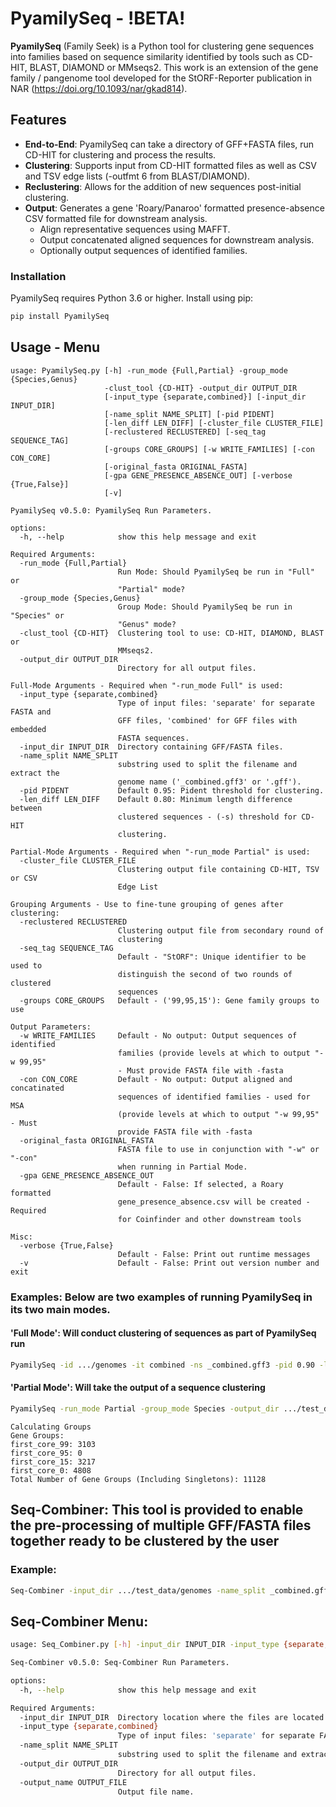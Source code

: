 # PyamilySeq - !BETA!
**PyamilySeq** (Family Seek) is a Python tool for clustering gene sequences into families based on sequence similarity identified by tools such as CD-HIT, BLAST, DIAMOND or MMseqs2.
This work is an extension of the gene family / pangenome tool developed for the StORF-Reporter publication in NAR (https://doi.org/10.1093/nar/gkad814).

## Features
- **End-to-End**: PyamilySeq can take a directory of GFF+FASTA files, run CD-HIT for clustering and process the results.
- **Clustering**: Supports input from CD-HIT formatted files as well as CSV and TSV edge lists (-outfmt 6 from BLAST/DIAMOND).
- **Reclustering**: Allows for the addition of new sequences post-initial clustering.
- **Output**: Generates a gene 'Roary/Panaroo' formatted presence-absence CSV formatted file for downstream analysis.
  - Align representative sequences using MAFFT.
  - Output concatenated aligned sequences for downstream analysis.
  - Optionally output sequences of identified families.


### Installation
PyamilySeq requires Python 3.6 or higher. Install using pip:

```bash
pip install PyamilySeq
```

## Usage - Menu
```
usage: PyamilySeq.py [-h] -run_mode {Full,Partial} -group_mode {Species,Genus}
                     -clust_tool {CD-HIT} -output_dir OUTPUT_DIR
                     [-input_type {separate,combined}] [-input_dir INPUT_DIR]
                     [-name_split NAME_SPLIT] [-pid PIDENT]
                     [-len_diff LEN_DIFF] [-cluster_file CLUSTER_FILE]
                     [-reclustered RECLUSTERED] [-seq_tag SEQUENCE_TAG]
                     [-groups CORE_GROUPS] [-w WRITE_FAMILIES] [-con CON_CORE]
                     [-original_fasta ORIGINAL_FASTA]
                     [-gpa GENE_PRESENCE_ABSENCE_OUT] [-verbose {True,False}]
                     [-v]

PyamilySeq v0.5.0: PyamilySeq Run Parameters.

options:
  -h, --help            show this help message and exit

Required Arguments:
  -run_mode {Full,Partial}
                        Run Mode: Should PyamilySeq be run in "Full" or
                        "Partial" mode?
  -group_mode {Species,Genus}
                        Group Mode: Should PyamilySeq be run in "Species" or
                        "Genus" mode?
  -clust_tool {CD-HIT}  Clustering tool to use: CD-HIT, DIAMOND, BLAST or
                        MMseqs2.
  -output_dir OUTPUT_DIR
                        Directory for all output files.

Full-Mode Arguments - Required when "-run_mode Full" is used:
  -input_type {separate,combined}
                        Type of input files: 'separate' for separate FASTA and
                        GFF files, 'combined' for GFF files with embedded
                        FASTA sequences.
  -input_dir INPUT_DIR  Directory containing GFF/FASTA files.
  -name_split NAME_SPLIT
                        substring used to split the filename and extract the
                        genome name ('_combined.gff3' or '.gff').
  -pid PIDENT           Default 0.95: Pident threshold for clustering.
  -len_diff LEN_DIFF    Default 0.80: Minimum length difference between
                        clustered sequences - (-s) threshold for CD-HIT
                        clustering.

Partial-Mode Arguments - Required when "-run_mode Partial" is used:
  -cluster_file CLUSTER_FILE
                        Clustering output file containing CD-HIT, TSV or CSV
                        Edge List

Grouping Arguments - Use to fine-tune grouping of genes after clustering:
  -reclustered RECLUSTERED
                        Clustering output file from secondary round of
                        clustering
  -seq_tag SEQUENCE_TAG
                        Default - "StORF": Unique identifier to be used to
                        distinguish the second of two rounds of clustered
                        sequences
  -groups CORE_GROUPS   Default - ('99,95,15'): Gene family groups to use

Output Parameters:
  -w WRITE_FAMILIES     Default - No output: Output sequences of identified
                        families (provide levels at which to output "-w 99,95"
                        - Must provide FASTA file with -fasta
  -con CON_CORE         Default - No output: Output aligned and concatinated
                        sequences of identified families - used for MSA
                        (provide levels at which to output "-w 99,95" - Must
                        provide FASTA file with -fasta
  -original_fasta ORIGINAL_FASTA
                        FASTA file to use in conjunction with "-w" or "-con"
                        when running in Partial Mode.
  -gpa GENE_PRESENCE_ABSENCE_OUT
                        Default - False: If selected, a Roary formatted
                        gene_presence_absence.csv will be created - Required
                        for Coinfinder and other downstream tools

Misc:
  -verbose {True,False}
                        Default - False: Print out runtime messages
  -v                    Default - False: Print out version number and exit

```

### Examples: Below are two examples of running PyamilySeq in its two main modes.
#### 'Full Mode': Will conduct clustering of sequences as part of PyamilySeq run
```bash 
PyamilySeq -id .../genomes -it combined -ns _combined.gff3 -pid 0.90 -ld 0.60 -co testing_cd-hit -ct CD-HIT -od .../testing
```
#### 'Partial Mode': Will take the output of a sequence clustering
```bash
PyamilySeq -run_mode Partial -group_mode Species -output_dir .../test_data/testing -cluster_file .../test_data/CD-HIT/combined_Ensmbl_pep_CD_90_60.clstr -clust_tool CD-HIT -original_fasta .../test_data/combined_Ensmbl_cds.fasta -gpa True -con True -w 99 -verbose True
```

```Calculating Groups
Calculating Groups
Gene Groups:
first_core_99: 3103
first_core_95: 0
first_core_15: 3217
first_core_0: 4808
Total Number of Gene Groups (Including Singletons): 11128
```

## Seq-Combiner: This tool is provided to enable the pre-processing of multiple GFF/FASTA files together ready to be clustered by the user
### Example:
```bash
Seq-Combiner -input_dir .../test_data/genomes -name_split _combined.gff3 -output_dir.../test_data -output_name combine_fasta_seqs.fa -input_type combined
```
## Seq-Combiner Menu:
```bash
usage: Seq_Combiner.py [-h] -input_dir INPUT_DIR -input_type {separate,combined} -name_split NAME_SPLIT -output_dir OUTPUT_DIR -output_name OUTPUT_FILE

Seq-Combiner v0.5.0: Seq-Combiner Run Parameters.

options:
  -h, --help            show this help message and exit

Required Arguments:
  -input_dir INPUT_DIR  Directory location where the files are located.
  -input_type {separate,combined}
                        Type of input files: 'separate' for separate FASTA and GFF files, 'combined' for GFF files with embedded FASTA sequences.
  -name_split NAME_SPLIT
                        substring used to split the filename and extract the genome name ('_combined.gff3' or '.gff').
  -output_dir OUTPUT_DIR
                        Directory for all output files.
  -output_name OUTPUT_FILE
                        Output file name.
```
